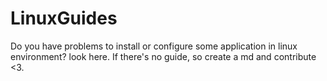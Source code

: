 # LinuxGuides
Do you have problems to install or configure some application in linux environment? look here. If there's no guide, so create a md and contribute &lt;3.
